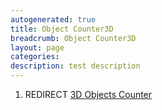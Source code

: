 ```yaml
---
autogenerated: true
title: Object Counter3D
breadcrumb: Object Counter3D
layout: page
categories: 
description: test description
---
```


1.  REDIRECT [3D Objects Counter](3D_Objects_Counter)
